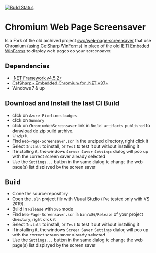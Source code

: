[![Build Status](https://dev.azure.com/zen-projects/Chromium-Web-Page-Screensaver/_apis/build/status/ZenProjects.Chromium-Web-Page-Screensaver?branchName=master)](https://dev.azure.com/zen-projects/Chromium-Web-Page-Screensaver/_build/latest?definitionId=1&branchName=master)

# Chromium Web Page Screensaver

Is a Fork of the old archived project [cwc/web-page-screensaver](https://github.com/cwc/web-page-screensaver) that use Chromium [(using CefSharp WinForms)](https://github.com/cefsharp/CefSharp) in place of the old [IE 11 Embeded WinForms](https://docs.microsoft.com/en-us/dotnet/api/system.windows.forms.webbrowser?view=netframework-4.8) to display web pages as your screensaver.

## Dependencies

- [.NET Framework v4.5.2+](https://www.microsoft.com/en-US/download/details.aspx?id=42642 ".NET Framework")
- [CefSharp - Embedded Chromium for .NET v37+](https://cefsharp.github.io/ "CefSharp - Embedded Chromium for .NET")
- Windows 7 & up

## Download and Install the last CI Build

- click on `Azure Pipelines badges`
- click on `Summary`
- click on  `ChromiumWebScreensaver` link in `Build artifacts published` to donwload de zip build archive.
- Unzip it
- Find `Web-Page-Screensaver.scr` in the unziped directory, right click it
- Select `Install` to install, or `Test` to test it out without installing it
- If installing it, the windows `Screen Saver Settings` dialog will pop up with the correct screen saver already selected
- Use the `Settings...` button in the same dialog to change the web page(s) list displayed by the screen saver

## Build 

- Clone the source repository
- Open the `.sln` project file with Visual Studio (i've tested only with VS 2019).
- Build in `Release` with `x86` mode
- Find `Web-Page-Screensaver.scr` in `bin/x86/Release` of your project directory, right click it
- Select `Install` to install, or `Test` to test it out without installing it
- If installing it, the windows `Screen Saver Settings` dialog will pop up with the correct screen saver already selected
- Use the `Settings...` button in the same dialog to change the web page(s) list displayed by the screen saver


